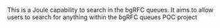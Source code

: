 This is a Joule capability to search in the bgRFC queues. 
It aims to allow users to search for anything within the bgRFC queues
POC project
